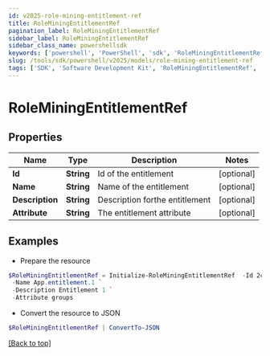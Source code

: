 ```yaml
---
id: v2025-role-mining-entitlement-ref
title: RoleMiningEntitlementRef
pagination_label: RoleMiningEntitlementRef
sidebar_label: RoleMiningEntitlementRef
sidebar_class_name: powershellsdk
keywords: ['powershell', 'PowerShell', 'sdk', 'RoleMiningEntitlementRef', 'V2025RoleMiningEntitlementRef'] 
slug: /tools/sdk/powershell/v2025/models/role-mining-entitlement-ref
tags: ['SDK', 'Software Development Kit', 'RoleMiningEntitlementRef', 'V2025RoleMiningEntitlementRef']
---
```



# RoleMiningEntitlementRef

## Properties

Name | Type | Description | Notes
------------ | ------------- | ------------- | -------------
**Id** | **String** | Id of the entitlement | [optional] 
**Name** | **String** | Name of the entitlement | [optional] 
**Description** | **String** | Description forthe entitlement | [optional] 
**Attribute** | **String** | The entitlement attribute | [optional] 

## Examples

- Prepare the resource
```powershell
$RoleMiningEntitlementRef = Initialize-RoleMiningEntitlementRef  -Id 2c91808a7e95e6e0017e96e2086206c8 `
 -Name App.entitlement.1 `
 -Description Entitlement 1 `
 -Attribute groups
```

- Convert the resource to JSON
```powershell
$RoleMiningEntitlementRef | ConvertTo-JSON
```


[[Back to top]](#) 

